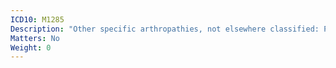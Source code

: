```yaml
---
ICD10: M1285
Description: "Other specific arthropathies, not elsewhere classified: Pelvic region and thigh"
Matters: No
Weight: 0
---
```

